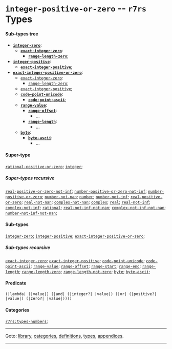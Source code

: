 

<a id='type__r7rs__integer-positive-or-zero'></a>

# `integer-positive-or-zero` -- `r7rs` Types


#### Sub-types tree

* **[`integer-zero`](../../r7rs/types/integer-zero.md#type__r7rs__integer-zero)**:
  * **[`exact-integer-zero`](../../r7rs/types/exact-integer-zero.md#type__r7rs__exact-integer-zero)**:
    * **[`range-length-zero`](../../r7rs/types/range-length-zero.md#type__r7rs__range-length-zero)**;
* **[`integer-positive`](../../r7rs/types/integer-positive.md#type__r7rs__integer-positive)**:
  * **[`exact-integer-positive`](../../r7rs/types/exact-integer-positive.md#type__r7rs__exact-integer-positive)**;
* **[`exact-integer-positive-or-zero`](../../r7rs/types/exact-integer-positive-or-zero.md#type__r7rs__exact-integer-positive-or-zero)**:
  * [`exact-integer-zero`](../../r7rs/types/exact-integer-zero.md#type__r7rs__exact-integer-zero):
    * [`range-length-zero`](../../r7rs/types/range-length-zero.md#type__r7rs__range-length-zero);
  * [`exact-integer-positive`](../../r7rs/types/exact-integer-positive.md#type__r7rs__exact-integer-positive);
  * **[`code-point-unicode`](../../r7rs/types/code-point-unicode.md#type__r7rs__code-point-unicode)**:
    * **[`code-point-ascii`](../../r7rs/types/code-point-ascii.md#type__r7rs__code-point-ascii)**;
  * **[`range-value`](../../r7rs/types/range-value.md#type__r7rs__range-value)**:
    * **[`range-offset`](../../r7rs/types/range-offset.md#type__r7rs__range-offset)**:
      * ...
    * **[`range-length`](../../r7rs/types/range-length.md#type__r7rs__range-length)**:
      * ...
  * **[`byte`](../../r7rs/types/byte.md#type__r7rs__byte)**:
    * **[`byte-ascii`](../../r7rs/types/byte-ascii.md#type__r7rs__byte-ascii)**:
      * ...


#### Super-type

[`rational-positive-or-zero`](../../r7rs/types/rational-positive-or-zero.md#type__r7rs__rational-positive-or-zero);
[`integer`](../../r7rs/types/integer.md#type__r7rs__integer);


##### Super-types recursive

[`real-positive-or-zero-not-inf`](../../r7rs/types/real-positive-or-zero-not-inf.md#type__r7rs__real-positive-or-zero-not-inf);
[`number-positive-or-zero-not-inf`](../../r7rs/types/number-positive-or-zero-not-inf.md#type__r7rs__number-positive-or-zero-not-inf);
[`number-positive-or-zero`](../../r7rs/types/number-positive-or-zero.md#type__r7rs__number-positive-or-zero);
[`number-not-nan`](../../r7rs/types/number-not-nan.md#type__r7rs__number-not-nan);
[`number`](../../r7rs/types/number.md#type__r7rs__number);
[`number-not-inf`](../../r7rs/types/number-not-inf.md#type__r7rs__number-not-inf);
[`real-positive-or-zero`](../../r7rs/types/real-positive-or-zero.md#type__r7rs__real-positive-or-zero);
[`real-not-nan`](../../r7rs/types/real-not-nan.md#type__r7rs__real-not-nan);
[`complex-not-nan`](../../r7rs/types/complex-not-nan.md#type__r7rs__complex-not-nan);
[`complex`](../../r7rs/types/complex.md#type__r7rs__complex);
[`real`](../../r7rs/types/real.md#type__r7rs__real);
[`real-not-inf`](../../r7rs/types/real-not-inf.md#type__r7rs__real-not-inf);
[`complex-not-inf`](../../r7rs/types/complex-not-inf.md#type__r7rs__complex-not-inf);
[`rational`](../../r7rs/types/rational.md#type__r7rs__rational);
[`real-not-inf-not-nan`](../../r7rs/types/real-not-inf-not-nan.md#type__r7rs__real-not-inf-not-nan);
[`complex-not-inf-not-nan`](../../r7rs/types/complex-not-inf-not-nan.md#type__r7rs__complex-not-inf-not-nan);
[`number-not-inf-not-nan`](../../r7rs/types/number-not-inf-not-nan.md#type__r7rs__number-not-inf-not-nan);


#### Sub-types

[`integer-zero`](../../r7rs/types/integer-zero.md#type__r7rs__integer-zero);
[`integer-positive`](../../r7rs/types/integer-positive.md#type__r7rs__integer-positive);
[`exact-integer-positive-or-zero`](../../r7rs/types/exact-integer-positive-or-zero.md#type__r7rs__exact-integer-positive-or-zero);


##### Sub-types recursive

[`exact-integer-zero`](../../r7rs/types/exact-integer-zero.md#type__r7rs__exact-integer-zero);
[`exact-integer-positive`](../../r7rs/types/exact-integer-positive.md#type__r7rs__exact-integer-positive);
[`code-point-unicode`](../../r7rs/types/code-point-unicode.md#type__r7rs__code-point-unicode);
[`code-point-ascii`](../../r7rs/types/code-point-ascii.md#type__r7rs__code-point-ascii);
[`range-value`](../../r7rs/types/range-value.md#type__r7rs__range-value);
[`range-offset`](../../r7rs/types/range-offset.md#type__r7rs__range-offset);
[`range-start`](../../r7rs/types/range-start.md#type__r7rs__range-start);
[`range-end`](../../r7rs/types/range-end.md#type__r7rs__range-end);
[`range-length`](../../r7rs/types/range-length.md#type__r7rs__range-length);
[`range-length-zero`](../../r7rs/types/range-length-zero.md#type__r7rs__range-length-zero);
[`range-length-not-zero`](../../r7rs/types/range-length-not-zero.md#type__r7rs__range-length-not-zero);
[`byte`](../../r7rs/types/byte.md#type__r7rs__byte);
[`byte-ascii`](../../r7rs/types/byte-ascii.md#type__r7rs__byte-ascii);


#### Predicate

```
(|lambda| (|value|) (|and| (|integer?| |value|) (|or| (|positive?| |value|) (|zero?| |value|))))
```


#### Categories

[`r7rs:types-numbers`](../../r7rs/categories/r7rs_3a_types-numbers.md#category__r7rs__r7rs_3a_types-numbers);

----

Goto: [library](../../r7rs/_index.md#library__r7rs), [categories](../../r7rs/categories/_index.md#toc__r7rs__categories), [definitions](../../r7rs/definitions/_index.md#toc__r7rs__definitions), [types](../../r7rs/types/_index.md#toc__r7rs__types), [appendices](../../r7rs/appendices/_index.md#toc__r7rs__appendices).

----

